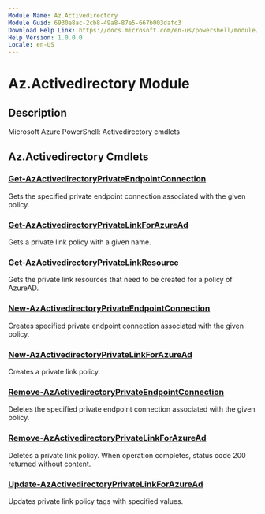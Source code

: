 ```yaml
---
Module Name: Az.Activedirectory
Module Guid: 6930e8ac-2cb8-49a8-87e5-667b003dafc3
Download Help Link: https://docs.microsoft.com/en-us/powershell/module/az.activedirectory
Help Version: 1.0.0.0
Locale: en-US
---
```


# Az.Activedirectory Module
## Description
Microsoft Azure PowerShell: Activedirectory cmdlets

## Az.Activedirectory Cmdlets
### [Get-AzActivedirectoryPrivateEndpointConnection](Get-AzActivedirectoryPrivateEndpointConnection.md)
Gets the specified private endpoint connection associated with the given policy.

### [Get-AzActivedirectoryPrivateLinkForAzureAd](Get-AzActivedirectoryPrivateLinkForAzureAd.md)
Gets a private link policy with a given name.

### [Get-AzActivedirectoryPrivateLinkResource](Get-AzActivedirectoryPrivateLinkResource.md)
Gets the private link resources that need to be created for a policy of AzureAD.

### [New-AzActivedirectoryPrivateEndpointConnection](New-AzActivedirectoryPrivateEndpointConnection.md)
Creates specified private endpoint connection associated with the given policy.

### [New-AzActivedirectoryPrivateLinkForAzureAd](New-AzActivedirectoryPrivateLinkForAzureAd.md)
Creates a private link policy.

### [Remove-AzActivedirectoryPrivateEndpointConnection](Remove-AzActivedirectoryPrivateEndpointConnection.md)
Deletes the specified private endpoint connection associated with the given policy.

### [Remove-AzActivedirectoryPrivateLinkForAzureAd](Remove-AzActivedirectoryPrivateLinkForAzureAd.md)
Deletes a private link policy.
When operation completes, status code 200 returned without content.

### [Update-AzActivedirectoryPrivateLinkForAzureAd](Update-AzActivedirectoryPrivateLinkForAzureAd.md)
Updates private link policy tags with specified values.

